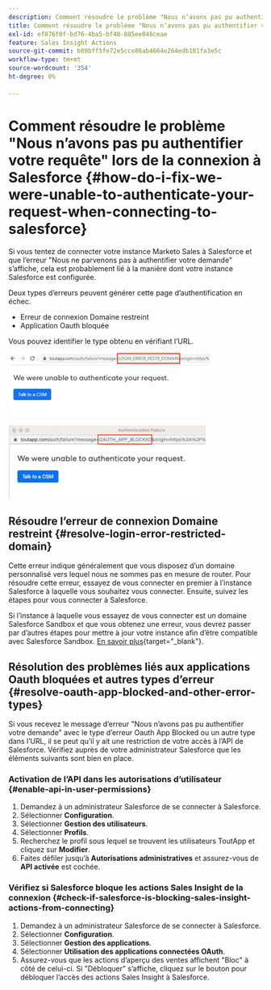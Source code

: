 ```yaml
---
description: Comment résoudre le problème "Nous n’avons pas pu authentifier votre requête" lors de la connexion à Salesforce - Documents Marketo - Documentation du produit
title: Comment résoudre le problème "Nous n’avons pas pu authentifier votre requête" lors de la connexion à Salesforce
exl-id: ef876f0f-bd76-4ba5-bf48-885ee048ceae
feature: Sales Insight Actions
source-git-commit: b09bff5fe72e5cce86ab4664e264edb181fa3e5c
workflow-type: tm+mt
source-wordcount: '354'
ht-degree: 0%

---
```


# Comment résoudre le problème &quot;Nous n’avons pas pu authentifier votre requête&quot; lors de la connexion à Salesforce {#how-do-i-fix-we-were-unable-to-authenticate-your-request-when-connecting-to-salesforce}

Si vous tentez de connecter votre instance Marketo Sales à Salesforce et que l’erreur &quot;Nous ne parvenons pas à authentifier votre demande&quot; s’affiche, cela est probablement lié à la manière dont votre instance Salesforce est configurée.

Deux types d’erreurs peuvent générer cette page d’authentification en échec.

* Erreur de connexion Domaine restreint
* Application Oauth bloquée

Vous pouvez identifier le type obtenu en vérifiant l’URL.

![](assets/how-do-i-fix-we-were-unable-to-authenticate-1.png)

![](assets/how-do-i-fix-we-were-unable-to-authenticate-2.png)

## Résoudre l’erreur de connexion Domaine restreint {#resolve-login-error-restricted-domain}

Cette erreur indique généralement que vous disposez d’un domaine personnalisé vers lequel nous ne sommes pas en mesure de router. Pour résoudre cette erreur, essayez de vous connecter en premier à l’instance Salesforce à laquelle vous souhaitez vous connecter. Ensuite, suivez les étapes pour vous connecter à Salesforce.

Si l’instance à laquelle vous essayez de vous connecter est un domaine Salesforce Sandbox et que vous obtenez une erreur, vous devrez passer par d’autres étapes pour mettre à jour votre instance afin d’être compatible avec Salesforce Sandbox. [En savoir plus](/help/marketo/product-docs/marketo-sales-insight/actions/crm/salesforce-integration/set-up-a-sales-insight-actions-sandbox.md){target="_blank"}.

## Résolution des problèmes liés aux applications Oauth bloquées et autres types d’erreur {#resolve-oauth-app-blocked-and-other-error-types}

Si vous recevez le message d’erreur &quot;Nous n’avons pas pu authentifier votre demande&quot; avec le type d’erreur Oauth App Blocked ou un autre type dans l’URL, il se peut qu’il y ait une restriction de votre accès à l’API de Salesforce. Vérifiez auprès de votre administrateur Salesforce que les éléments suivants sont bien en place.

### Activation de l’API dans les autorisations d’utilisateur {#enable-api-in-user-permissions}

1. Demandez à un administrateur Salesforce de se connecter à Salesforce.
1. Sélectionner **Configuration**.
1. Sélectionner **Gestion des utilisateurs**.
1. Sélectionner **Profils**.
1. Recherchez le profil sous lequel se trouvent les utilisateurs ToutApp et cliquez sur **Modifier**.
1. Faites défiler jusqu’à **Autorisations administratives** et assurez-vous de **API activée** est cochée.

### Vérifiez si Salesforce bloque les actions Sales Insight de la connexion {#check-if-salesforce-is-blocking-sales-insight-actions-from-connecting}

1. Demandez à un administrateur Salesforce de se connecter à Salesforce.
1. Sélectionner **Configuration**.
1. Sélectionner **Gestion des applications**.
1. Sélectionner **Utilisation des applications connectées OAuth**.
1. Assurez-vous que les actions d’aperçu des ventes affichent &quot;Bloc&quot; à côté de celui-ci. Si &quot;Débloquer&quot; s’affiche, cliquez sur le bouton pour débloquer l’accès des actions Sales Insight à Salesforce.
